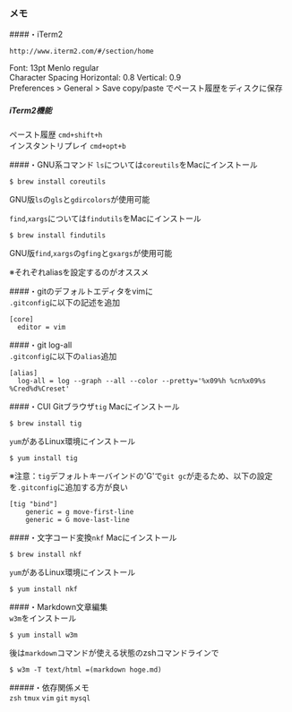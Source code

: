 ### メモ
####・iTerm2

    http://www.iterm2.com/#/section/home

Font: 13pt Menlo regular  
Character Spacing Horizontal: 0.8 Vertical: 0.9  
Preferences > General > Save copy/paste でペースト履歴をディスクに保存 
  
##### iTerm2機能
ペースト履歴
``cmd+shift+h``  
インスタントリプレイ
``cmd+opt+b``

####・GNU系コマンド
``ls``については``coreutils``をMacにインストール  

    $ brew install coreutils  

GNU版``ls``の``gls``と``gdircolors``が使用可能  

``find``,``xargs``については``findutils``をMacにインストール  

    $ brew install findutils

GNU版``find``,``xargs``の``gfing``と``gxargs``が使用可能  

※それぞれaliasを設定するのがオススメ

####・gitのデフォルトエディタをvimに  
``.gitconfig``に以下の記述を追加  

    [core]    
      editor = vim    

####・git log-all  
``.gitconfig``に以下の``alias``追加

    [alias]    
      log-all = log --graph --all --color --pretty='%x09%h %cn%x09%s %Cred%d%Creset'  

####・CUI Gitブラウザ``tig``
Macにインストール

    $ brew install tig

``yum``があるLinux環境にインストール

    $ yum install tig
  
  
※注意：``tig``デフォルトキーバインドの'G'で``git gc``が走るため、以下の設定を``.gitconfig``に追加する方が良い

    [tig "bind"]
        generic = g move-first-line
        generic = G move-last-line

####・文字コード変換``nkf``
Macにインストール  

    $ brew install nkf  

``yum``があるLinux環境にインストール

    $ yum install nkf

####・Markdown文章編集  
``w3m``をインストール  

    $ yum install w3m  


後は``markdown``コマンドが使える状態のzshコマンドラインで

    $ w3m -T text/html =(markdown hoge.md)

#####・依存関係メモ  
``zsh`` ``tmux`` ``vim`` ``git`` ``mysql``
